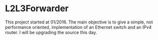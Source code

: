# L2L3Forwarder
This project started at  01/2016.
The main objective is to give a simple, not performance oriented, implementation of an Ethernet switch and an IPv4 router. 
I will be upgrading the source this day.

